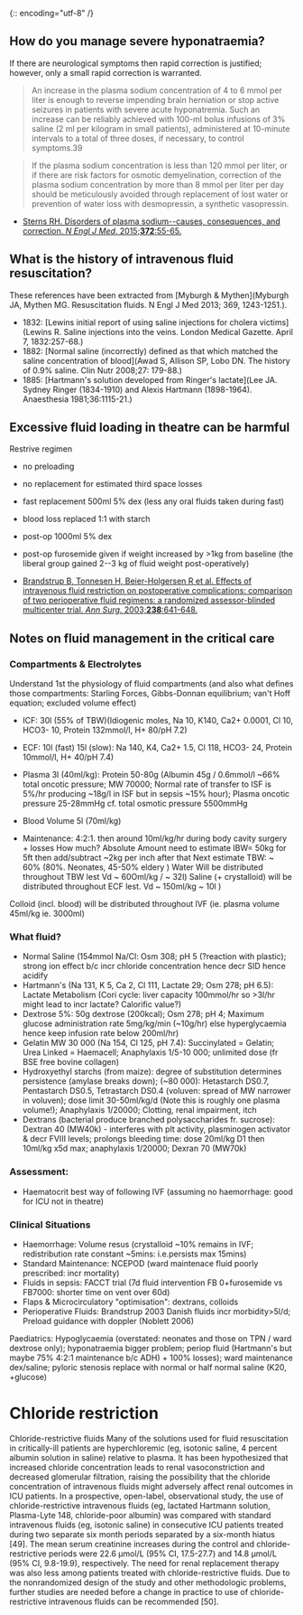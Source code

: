 {:: encoding="utf-8" /}

## How do you manage severe hyponatraemia?

If there are neurological symptoms then rapid correction is justified; however, only a small rapid correction is warranted.

> An increase in the plasma sodium concentration of 4 to 6 mmol per liter is enough to reverse impending brain herniation or stop active seizures in patients with severe acute hyponatremia. Such an increase can be reliably achieved with 100-ml bolus infusions of 3% saline (2 ml per kilogram in small patients), administered at 10-minute intervals to a total of three doses, if necessary, to control symptoms.39

> If the plasma sodium concentration is less than 120 mmol per liter, or if there are risk factors for osmotic demyelination, correction of the plasma sodium concentration by more than 8 mmol per liter per day should be meticulously avoided through replacement of lost water or prevention of water loss with desmopressin, a synthetic vasopressin.

- [Sterns RH. Disorders of plasma sodium--causes, consequences, and correction. *N Engl J Med*. 2015;**372**:55-65.](http://dx.doi.org/10.1056/NEJMra1404489)


## What is the history of intravenous fluid resuscitation?

These references have been extracted from [Myburgh &  Mythen](Myburgh JA, Mythen MG. Resuscitation fluids. N Engl J Med 2013; 369, 1243-1251.).

- 1832: [Lewins initial report of using saline injections for cholera victims](Lewins R. Saline injections into the veins. London Medical Gazette. April 7, 1832:257-68.)
- 1882: [Normal saline (incorrectly) defined as that which matched the saline concentration of blood](Awad S, Allison SP, Lobo DN. The history of 0.9% saline. Clin Nutr 2008;27: 179-88.)
- 1885: [Hartmann's solution developed from Ringer's lactate](Lee JA. Sydney Ringer (1834-1910) and Alexis Hartmann (1898-1964). Anaesthesia 1981;36:1115-21.)


## Excessive fluid loading in theatre can be harmful

Restrive regimen
- no preloading
- no replacement for estimated third space losses
- fast replacement 500ml 5% dex (less any oral fluids taken during fast)
- blood loss replaced 1:1 with starch
- post-op 1000ml 5% dex
- post-op furosemide given if weight increased by >1kg from baseline (the liberal group gained 2--3 kg of fluid weight post-operatively)

- [Brandstrup B, Tonnesen H, Beier-Holgersen R et al. Effects of intravenous fluid restriction on postoperative complications: comparison of two perioperative fluid regimens: a randomized assessor-blinded multicenter trial. *Ann Surg*. 2003;**238**:641-648.](http://dx.doi.org/10.1097/01.sla.0000094387.50865.23)


## Notes on fluid management in the critical care

### Compartments & Electrolytes

Understand 1st the physiology of fluid compartments (and also what defines those compartments: Starling Forces, Gibbs-Donnan equilibrium; van't Hoff equation; excluded volume effect)

- ICF: 30l (55% of TBW)(Idiogenic moles, Na 10, K140, Ca2+ 0.0001, Cl 10, HCO3- 10, Protein 132mmol/l, H+ 80/pH 7.2)
- ECF: 10l (fast) 15l (slow): Na 140, K4, Ca2+ 1.5, Cl 118, HCO3- 24, Protein 10mmol/l, H+ 40/pH 7.4)
- Plasma 3l (40ml/kg): Protein 50-80g (Albumin 45g / 0.6mmol/l ~66% total oncotic pressure; MW 70000; Normal rate of transfer to ISF is 5%/hr  producing ~18g/l in ISF but in sepsis ~15% hour); Plasma oncotic pressure 25-28mmHg cf. total osmotic pressure 5500mmHg
- Blood Volume 5l (70ml/kg)

- Maintenance: 4:2:1. then around 10ml/kg/hr during body cavity surgery + losses
How much?
Absolute Amount need to estimate IBW= 50kg for 5ft then add/subtract ~2kg per inch after that
Next estimate TBW: ~ 60% (80%. Neonates, 45-50% eldery )
Water Will be distributed throughout TBW lest Vd ~ 60Oml/kg  / ~ 32l)
Saline (+ crystalloid) will be distributed throughout ECF lest. Vd ~ 150ml/kg ~ 10l )

Colloid (incl. blood) will be distributed throughout lVF (ie. plasma volume 45ml/kg ie. 3000ml)

### What fluid?

- Normal Saline (154mmol Na/Cl: Osm 308; pH 5 (?reaction with plastic); strong ion effect b/c incr chloride concentration hence decr SID hence acidify
- Hartmann's (Na 131, K 5, Ca 2, Cl 111, Lactate 29; Osm 278; pH 6.5): Lactate Metabolism (Cori cycle: liver capacity 100mmol/hr so >3l/hr might lead to incr lactate? Calorific value?)
- Dextrose 5%: 50g dextrose (200kcal); Osm 278; pH 4; Maximum glucose administration rate 5mg/kg/min (~10g/hr) else hyperglycaemia hence keep infusion rate below 200ml/hr)
- Gelatin MW 30 000 (Na 154, Cl 125, pH 7.4): Succinylated = Gelatin; Urea Linked = Haemacell; Anaphylaxis 1/5-10 000; unlimited dose (fr BSE free bovine collagen)
- Hydroxyethyl starchs (from maize): degree of substitution determines persistence (amylase breaks down);  (~80 000): Hetastarch DS0.7, Pentastarch DS0.5, Tetrastarch DS0.4 (voluven: spread of MW narrower in voluven); dose limit 30-50ml/kg/d (Note this is roughly one plasma volume!); Anaphylaxis 1/20000; Clotting, renal impairment, itch
- Dextrans (bacterial produce branched polysaccharides fr. sucrose): Dextran 40 (MW40k) - interferes with plt activity, plasminogen activator & decr FVIII levels; prolongs bleeding time: dose 20ml/kg D1 then 10ml/kg x5d max; anaphylaxis 1/20000; Dexran 70 (MW70k)

### Assessment:

- Haematocrit best way of following IVF (assuming no haemorrhage: good for ICU not in theatre)

### Clinical Situations

- Haemorrhage: Volume resus (crystalloid ~10% remains in IVF; redistribution rate constant ~5mins: i.e.persists max 15mins)
- Standard Maintenance: NCEPOD (ward maintenace fluid poorly prescribed: incr mortality)
- Fluids in sepsis: FACCT trial (7d fluid intervention FB 0+furosemide vs FB7000: shorter time on vent over 60d)
- Flaps & Microcirculatory "optimisation": dextrans, colloids
- Perioperative Fluids: Brandstrup 2003 Danish fluids incr morbidity>5l/d; Preload guidance with doppler (Noblett 2006)



Paediatrics: Hypoglycaemia (overstated: neonates and those on TPN / ward dextrose only); hyponatraemia bigger problem; periop fluid (Hartmann's but maybe 75% 4:2:1 maintenance b/c ADH) + 100% losses); ward maintenance dex/saline; pyloric stenosis replace with normal or half normal saline (K20, +glucose)

# Chloride restriction

Chloride-restrictive fluids
Many of the solutions used for fluid resuscitation in critically-ill patients are hyperchloremic (eg, isotonic saline, 4 percent albumin solution in saline) relative to plasma. It has been hypothesized that increased chloride concentration leads to renal vasoconstriction and decreased glomerular filtration, raising the possibility that the chloride concentration of intravenous fluids might adversely affect renal outcomes in ICU patients. In a prospective, open-label, observational study, the use of chloride-restrictive intravenous fluids (eg, lactated Hartmann solution, Plasma-Lyte 148, chloride-poor albumin) was compared with standard intravenous fluids (eg, isotonic saline) in consecutive ICU patients treated during two separate six month periods separated by a six-month hiatus [49]. The mean serum creatinine increases during the control and chloride-restrictive periods were 22.6 μmol/L (95% CI, 17.5-27.7) and 14.8 μmol/L (95% CI, 9.8-19.9), respectively. The need for renal replacement therapy was also less among patients treated with chloride-restrictive fluids. Due to the nonrandomized design of the study and other methodologic problems, further studies are needed before a change in practice to use of chloride-restrictive intravenous fluids can be recommended [50].